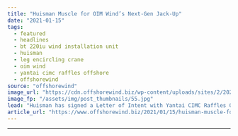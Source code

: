```yaml
---
title: "Huisman Muscle for OIM Wind’s Next-Gen Jack-Up"
date: "2021-01-15"
tags: 
  - featured
  - headlines
  - bt 220iu wind installation unit
  - huisman
  - leg encircling crane
  - oim wind
  - yantai cimc raffles offshore
  - offshorewind
source: "offshorewind"
image_url: "https://cdn.offshorewind.biz/wp-content/uploads/sites/2/2021/01/15143011/Huisman-Muscle-for-OIM-Winds-Next-Gen-Jack-Up.jpg"
image_fp: "/assets/img/post_thumbnails/55.jpg"
lead: "Huisman has signed a Letter of Intent with Yantai CIMC Raffles Offshore Ltd. for"
article_url: "https://www.offshorewind.biz/2021/01/15/huisman-muscle-for-oim-winds-next-gen-jack-up/"
---
```


---
